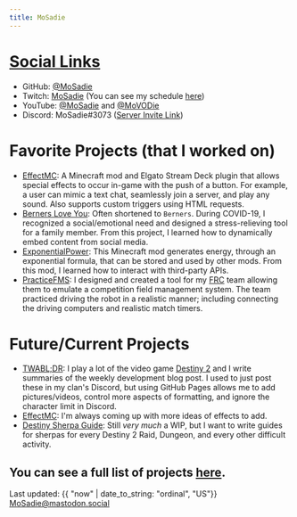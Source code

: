 ```yaml
---
title: MoSadie
---
```

# [Social Links](socials.md)

- GitHub: [@MoSadie](https://github.com/MoSadie)
- Twitch: [MoSadie](https://twitch.tv/MoSadie) (You can see my schedule [here](https://www.twitch.tv/mosadie/schedule))
- YouTube: [@MoSadie](https://www.youtube.com/@MoSadie) and [@MoVODie](https://www.youtube.com/@MoVODie)
- Discord: MoSadie#3073 ([Server Invite Link](https://discord.gg/gQHJAYw4xD))


# Favorite Projects (that I worked on)

- [EffectMC](https://github.com/MoSadie/EffectMC): A Minecraft mod and Elgato Stream Deck plugin that allows special effects to occur in-game with the push of a button.  For example, a user can mimic a text chat, seamlessly join a server, and play any sound. Also supports custom triggers using HTML requests.
- [Berners Love You](https://berners.mosadie.com): Often shortened to `Berners`. During COVID-19, I recognized a social/emotional need and designed a stress-relieving tool for a family member. From this project, I learned how to dynamically embed content from social media.
- [ExponentialPower](https://github.com/MoSadie/ExponentialPower): This Minecraft mod generates energy, through an exponential formula, that can be stored and used by other mods. From this mod, I learned how to interact with third-party APIs.
- [PracticeFMS](https://github.com/MoSadie/PracticeFMS): I designed and created a tool for my [FRC](https://www.firstinspires.org/robotics/frc) team allowing them to emulate a competition field management system. The team practiced driving the robot in a realistic manner; including connecting the driving computers and realistic match timers.

# Future/Current Projects
- [TWABL;DR](https://twabldr.mosadie.com): I play a lot of the video game [Destiny 2](https://bungie.net) and I write summaries of the weekly development blog post. I used to just post these in my clan's Discord, but using GitHub Pages allows me to add pictures/videos, control more aspects of formatting, and ignore the character limit in Discord.
- [EffectMC](https://github.com/MoSadie/EffectMC): I'm always coming up with more ideas of effects to add.
- [Destiny Sherpa Guide](https://dsg.mosadie.com): Still _very much_ a WIP, but I want to write guides for sherpas for every Destiny 2 Raid, Dungeon, and every other difficult activity.

## You can see a full list of projects [here](projects).

Last updated: {{ "now" | date_to_string: "ordinal", "US"}}
<a rel="me" style="display:none" href="https://mastodon.social/@mosadie">@MoSadie@mastodon.social</a>